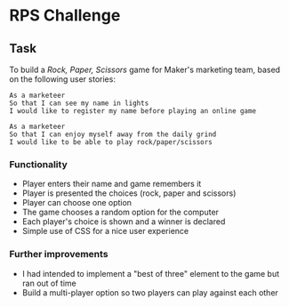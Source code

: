 # RPS Challenge

Task
----

To build a _Rock, Paper, Scissors_ game for Maker's marketing team, based on the following user stories:

```
As a marketeer
So that I can see my name in lights
I would like to register my name before playing an online game

As a marketeer
So that I can enjoy myself away from the daily grind
I would like to be able to play rock/paper/scissors
```

### Functionality

- Player enters their name and game remembers it
- Player is presented the choices (rock, paper and scissors)
- Player can choose one option
- The game chooses a random option for the computer
- Each player's choice is shown and a winner is declared
- Simple use of CSS for a nice user experience

### Further improvements

- I had intended to implement a "best of three" element to the game but ran out of time
- Build a multi-player option so two players can play against each other
